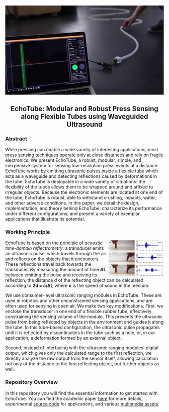 ![EchoTube](assets/media/cover.jpg)

<center><h2>EchoTube: Modular and Robust Press Sensing along Flexible Tubes using Waveguided Ultrasound</h2></center>

### Abstract

While pressing can enable a wide variety of interesting applications, most press sensing techniques operate only at close distances and rely on fragile electronics. We present EchoTube, a robust, modular, simple, and inexpensive system for sensing low-resolution press events at a distance. EchoTube works by emitting ultrasonic pulses inside a flexible tube which acts as a waveguide and detecting reflections caused by deformations in the tube. EchoTube is deployable in a wide variety of situations: the flexibility of the tubes allows them to be wrapped around and affixed to irregular objects. Because the electronic elements are located at one end of the tube, EchoTube is robust, able to withstand crushing, impacts, water, and other adverse conditions. In this paper, we detail the design, implementation, and theory behind EchoTube; characterize its performance under different configurations; and present a variety of exemplar applications that illustrate its potential.

### Working Principle

<img align="right" src="assets/media/position.jpg" width="35%">

EchoTube is based on the principle of *acoustic time-domain reflectrometry*: a transducer emits an ultrasonic pulse, which travels through the air and reflects on the objects that it encounters. These reflections travel back towards the transducer. By measuring the amount of time **Δt** between emitting the pulse and receiving its reflection, the distance $d$ of the reflecting object can be calculated according to **2d = c\Δt**, where **c** is the speed of sound in the medium.

We use consumer-level ultrasonic ranging modules in EchoTube. These are used in robotics and other unconstrained sensing applications, and are often used for sensing in open air. We make two key modifications. First, we enclose the transducer in one end of a flexible rubber tube, effectively constraining the sensing volume of the module. This prevents the ultrasonic pulse from being reflected by objects in the environment and guides it along the tube. In this tube-based configuration, the ultrasonic pulse propagates until it is reflected by discontinuities in the tube such as a hole, or, in our application, a deformation formed by an external object.

Second, instead of interfacing with the ultrasonic ranging modules' digital output, which gives only the calculated range to the first reflection, we directly analyze the raw output from the sensor itself, allowing calculation not only of the distance to the first reflecting object, but further objects as well.

### Repository Overview

In this repository you will find the essential information to get started with EchoTube. You can find the academic paper [here](https://www.carlosetejada.com/s/EchoTube.pdf) for more details, experimental [source code](src) for applications, and various [multimedia assets](assets/media).
